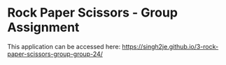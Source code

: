 Rock Paper Scissors - Group Assignment
===================================
This application can be accessed here: https://singh2je.github.io/3-rock-paper-scissors-group-group-24/

